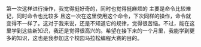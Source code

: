 第一次这样进行操作，我觉得挺好奇的，同时也觉得挺麻烦的 主要是命令比较难记，同时命令也比较多 且这一次在这里使用这个命令，下次同样的操作，命令就变得不一样了。这对于我来说，还是不知道它的规律，觉得很苦恼。不过，能在这里学到这些新知识，我还是觉得很高兴的。希望在接下来的一个月里，我能学到更多的知识，这也是我参加这个校园马拉松编程大赛的目的。